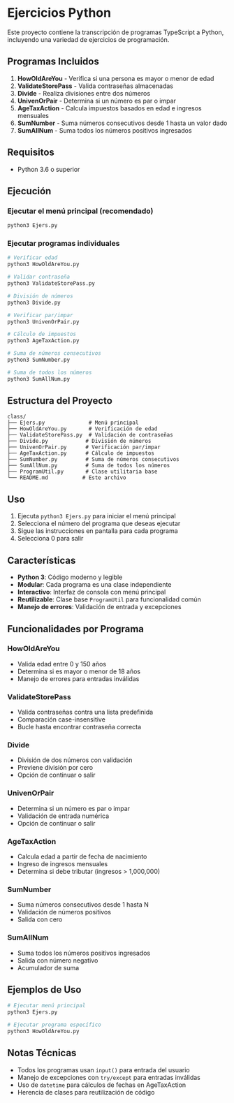 # Ejercicios Python

Este proyecto contiene la transcripción de programas TypeScript a Python, incluyendo una variedad de ejercicios de programación.

## Programas Incluidos

1. **HowOldAreYou** - Verifica si una persona es mayor o menor de edad
2. **ValidateStorePass** - Valida contraseñas almacenadas
3. **Divide** - Realiza divisiones entre dos números
4. **UnivenOrPair** - Determina si un número es par o impar
5. **AgeTaxAction** - Calcula impuestos basados en edad e ingresos mensuales
6. **SumNumber** - Suma números consecutivos desde 1 hasta un valor dado
7. **SumAllNum** - Suma todos los números positivos ingresados

## Requisitos

- Python 3.6 o superior

## Ejecución

### Ejecutar el menú principal (recomendado)
```bash
python3 Ejers.py
```

### Ejecutar programas individuales
```bash
# Verificar edad
python3 HowOldAreYou.py

# Validar contraseña
python3 ValidateStorePass.py

# División de números
python3 Divide.py

# Verificar par/impar
python3 UnivenOrPair.py

# Cálculo de impuestos
python3 AgeTaxAction.py

# Suma de números consecutivos
python3 SumNumber.py

# Suma de todos los números
python3 SumAllNum.py
```

## Estructura del Proyecto

```
class/
├── Ejers.py              # Menú principal
├── HowOldAreYou.py       # Verificación de edad
├── ValidateStorePass.py  # Validación de contraseñas
├── Divide.py            # División de números
├── UnivenOrPair.py      # Verificación par/impar
├── AgeTaxAction.py      # Cálculo de impuestos
├── SumNumber.py         # Suma de números consecutivos
├── SumAllNum.py         # Suma de todos los números
├── ProgramUtil.py       # Clase utilitaria base
└── README.md           # Este archivo
```

## Uso

1. Ejecuta `python3 Ejers.py` para iniciar el menú principal
2. Selecciona el número del programa que deseas ejecutar
3. Sigue las instrucciones en pantalla para cada programa
4. Selecciona 0 para salir

## Características

- **Python 3**: Código moderno y legible
- **Modular**: Cada programa es una clase independiente
- **Interactivo**: Interfaz de consola con menú principal
- **Reutilizable**: Clase base `ProgramUtil` para funcionalidad común
- **Manejo de errores**: Validación de entrada y excepciones

## Funcionalidades por Programa

### HowOldAreYou
- Valida edad entre 0 y 150 años
- Determina si es mayor o menor de 18 años
- Manejo de errores para entradas inválidas

### ValidateStorePass
- Valida contraseñas contra una lista predefinida
- Comparación case-insensitive
- Bucle hasta encontrar contraseña correcta

### Divide
- División de dos números con validación
- Previene división por cero
- Opción de continuar o salir

### UnivenOrPair
- Determina si un número es par o impar
- Validación de entrada numérica
- Opción de continuar o salir

### AgeTaxAction
- Calcula edad a partir de fecha de nacimiento
- Ingreso de ingresos mensuales
- Determina si debe tributar (ingresos > 1,000,000)

### SumNumber
- Suma números consecutivos desde 1 hasta N
- Validación de números positivos
- Salida con cero

### SumAllNum
- Suma todos los números positivos ingresados
- Salida con número negativo
- Acumulador de suma

## Ejemplos de Uso

```bash
# Ejecutar menú principal
python3 Ejers.py

# Ejecutar programa específico
python3 HowOldAreYou.py
```

## Notas Técnicas

- Todos los programas usan `input()` para entrada del usuario
- Manejo de excepciones con `try/except` para entradas inválidas
- Uso de `datetime` para cálculos de fechas en AgeTaxAction
- Herencia de clases para reutilización de código
